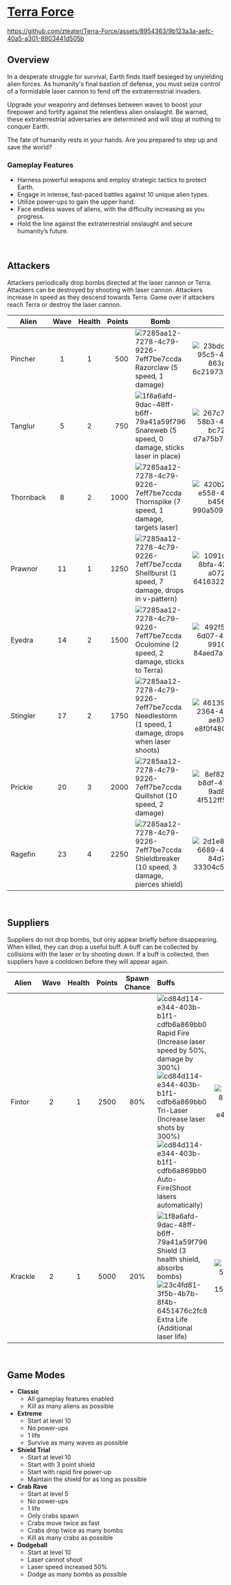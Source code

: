 # [Terra Force](https://gx.games/games/z23hhv)

https://github.com/zteater/Terra-Force/assets/8954363/9b123a3a-aefc-40a5-a301-8903441d505b

## Overview
In a desperate struggle for survival, Earth finds itself besieged by unyielding alien forces. As humanity's final bastion of defense, you must seize control of a formidable laser cannon to fend off the extraterrestrial invaders.

Upgrade your weaponry and defenses between waves to boost your firepower and fortify against the relentless alien onslaught. Be warned, these extraterrestrial adversaries are determined and will stop at nothing to conquer Earth.

The fate of humanity rests in your hands. Are you prepared to step up and save the world?

### Gameplay Features
- Harness powerful weapons and employ strategic tactics to protect Earth.
- Engage in intense, fast-paced battles against 10 unique alien types.
- Utilize power-ups to gain the upper hand.
- Face endless waves of aliens, with the difficulty increasing as you progress.
- Hold the line against the extraterrestrial onslaught and secure humanity’s future.

<br/>

## Attackers


Attackers periodically drop bombs directed at the laser cannon or Terra. Attackers can be destroyed by shooting with laser cannon. Attackers increase in speed as they descend towards Terra. Game over if attackers reach Terra or destroy the laser cannon.

| Alien    | Wave  | Health | Points | Bomb      |     |
| -------- | :---: | :----: | -----: | --------- | :-: |
| Pincher     | 1     | 1      | 500    | ![7285aa12-7278-4c79-9226-7eff7be7ccda](https://github.com/zteater/Terra-Force/assets/8954363/97422390-e37c-49aa-ab8c-05e6c7e37bf3) Razorclaw (5 speed, 1 damage) | ![23bdca1b-95c5-4a4b-863a-6c2197324592](https://github.com/zteater/Terra-Force/assets/8954363/302776d6-8df1-4de1-baa0-4b3e065a39d1) |
| Tanglur   | 5     | 2      | 750    | ![1f8a6afd-9dac-48ff-b6ff-79a41a59f796](https://github.com/zteater/Terra-Force/assets/8954363/44e3bdaa-2ed8-4c61-ac74-92763c9c8bd9) Snareweb (5 speed, 0 damage, sticks laser in place) | ![267c7ba6-58b3-4be8-bc72-d7a75b7929dc](https://github.com/zteater/Terra-Force/assets/8954363/9cc49b09-3d19-4239-a422-61f37d30a751) |
| Thornback  | 8     | 2      | 1000   | ![7285aa12-7278-4c79-9226-7eff7be7ccda](https://github.com/zteater/Terra-Force/assets/8954363/25b496bf-7a6b-4401-9e24-55e4c1e2fb30) Thornspike (7 speed, 1 damage, targets laser) | ![420b2fd6-e558-4fc8-b456-990a50934288](https://github.com/zteater/Terra-Force/assets/8954363/e5f625e2-b67f-4671-b0ab-a7ae041b9ed2) |
| Prawnor   | 11    | 1      | 1250   | ![7285aa12-7278-4c79-9226-7eff7be7ccda](https://github.com/zteater/Terra-Force/assets/8954363/5a1bfd0b-c390-43da-9489-e9741edc49a6) Shellburst (1 speed, 7 damage, drops in v-pattern) | ![1091dfeb-8bfa-42e8-a072-6416322b1aaa](https://github.com/zteater/Terra-Force/assets/8954363/46d6b943-3bc4-49c7-bd26-c74a121c4920) | 
| Eyedra    | 14    | 2      | 1500   | ![7285aa12-7278-4c79-9226-7eff7be7ccda](https://github.com/zteater/Terra-Force/assets/8954363/3abdce4a-f0e5-4a13-8530-cfaabd6c7aa5) Oculomine (2 speed, 2 damage, sticks to Terra) | ![492f53fd-6d07-4441-9910-84aed7a7e553](https://github.com/zteater/Terra-Force/assets/8954363/451c3c55-50c5-4f34-a2ff-bcbc5793b6aa) |
| Stingler    | 17    | 2      | 1750   | ![7285aa12-7278-4c79-9226-7eff7be7ccda](https://github.com/zteater/Terra-Force/assets/8954363/9baa9119-e058-4c6f-8660-d53f11b9b403) Needlestorm (1 speed, 1 damage, drops when laser shoots) | ![461390eb-2364-4674-ae87-e8f0f4807a11](https://github.com/zteater/Terra-Force/assets/8954363/a9ab028f-6c45-413c-896f-01df42219463) |
| Prickle    | 20    | 3      | 2000   | ![7285aa12-7278-4c79-9226-7eff7be7ccda](https://github.com/zteater/Terra-Force/assets/8954363/116a1bc2-2ab3-4f2e-b03a-2e6fef925d53) Quillshot (10 speed, 2 damage) | ![8ef82ef9-b8df-472e-9ad8-4f512ff5fca0](https://github.com/zteater/Terra-Force/assets/8954363/f9b75415-0edc-45fa-a6b4-8c86ea58bd3f) |
| Ragefin | 23    | 4      | 2250   | ![7285aa12-7278-4c79-9226-7eff7be7ccda](https://github.com/zteater/Terra-Force/assets/8954363/f00ca464-798d-4350-85e3-1065e534d710) Shieldbreaker (10 speed, 3 damage, pierces shield) | ![2d1e8096-6689-4a2c-84d7-33304c5571f6](https://github.com/zteater/Terra-Force/assets/8954363/2322f4cb-9595-430c-ad51-a1d7b94650e5) |

<br/>

## Suppliers

Suppliers do not drop bombs, but only appear briefly before disappearing. When killed, they can drop a useful buff. A buff can be collected by collisions with the laser or by shooting down. If a buff is collected, then suppliers have a cooldown before they will appear again. 

| Alien  | Wave | Health | Points | Spawn Chance | Buffs |      |
| ------ | :--: | :----: | :----: | :----------: | :---- | :--: |
| Fintor    | 2    | 1      | 2500   | 80%          | ![cd84d114-e344-403b-b1f1-cdfb6a869bb0](https://github.com/zteater/Terra-Force/assets/8954363/5a5d7e18-ebe7-47c1-8b41-1961dd2a2f63) Rapid Fire (Increase laser speed by 50%, damage by 300%)<br/>![cd84d114-e344-403b-b1f1-cdfb6a869bb0](https://github.com/zteater/Terra-Force/assets/8954363/910db281-8f62-4ab1-bd92-7ed87cc0e342) Tri-Laser (Increase laser shots by 300%)<br/>![cd84d114-e344-403b-b1f1-cdfb6a869bb0](https://github.com/zteater/Terra-Force/assets/8954363/1c36f029-3f51-469e-a8c5-b602c6e1e30d) Auto-Fire(Shoot lasers automatically) | ![4a699a2b-8169-49e7-b406-e43adf3245f3](https://github.com/zteater/Terra-Force/assets/8954363/4892bf47-1a74-4c51-942b-4b3415ca6d0c) |
| Krackle | 2    | 1      | 5000   |  20%         | ![1f8a6afd-9dac-48ff-b6ff-79a41a59f796](https://github.com/zteater/Terra-Force/assets/8954363/a21e68b6-05d4-4501-b303-416876b074f8) Shield (3 health shield, absorbs bombs)<br/>![23c4fd81-3f5b-4b7b-8f4b-6451476c2fc8](https://github.com/zteater/Terra-Force/assets/8954363/85a408f3-eaf1-41b6-ac1d-91d5dee327c3) Extra Life (Additional laser life) | ![2b0c6606-53ae-48be-8fa9-154cd87c3510](https://github.com/zteater/Terra-Force/assets/8954363/c1c0415f-67bc-4691-93a3-d44c5838e4af) |


<br/>

## Game Modes
- **Classic**
  - All gameplay features enabled
  - Kill as many aliens as possible
- **Extreme**
  - Start at level 10
  - No power-ups
  - 1 life
  - Survive as many waves as possible
- **Shield Trial**
  - Start at level 10
  - Start with 3 point shield
  - Start with rapid fire power-up
  - Maintain the shield for as long as possible  
- **Crab Rave**
  - Start at level 5
  - No power-ups
  - 1 life
  - Only crabs spawn
  - Crabs move twice as fast
  - Crabs drop twice as many bombs
  - Kill as many crabs as possible 
- **Dodgeball**
  - Start at level 10
  - Laser cannot shoot
  - Laser speed increased 50%
  - Dodge as many bombs as possible  

<br/>

<br/>
